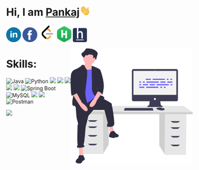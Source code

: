 <h1>Hi, I am <a href="https://pankajsingh.me">Pankaj</a><img src="https://raw.githubusercontent.com/ABSphreak/ABSphreak/master/gifs/Hi.gif" width="30px"></h1>


<a href="https://www.linkedin.com/in/pankaj846"><img src="https://github.com/pankaj846/portfolio/blob/master/assets/images/linkedin.svg" width="40" /></a>
<a href="https://www.facebook.com/pankaj846"><img src="https://github.com/pankaj846/portfolio/blob/master/assets/images/facebook.svg" width="40" /></a>
<a href="https://www.leetcode.com/pankaj846"><img src="https://github.com/pankaj846/pankaj846/blob/master/LeetCode_logo_black.png" width="45" /></a>
<a href="https://www.hackerrank.com/pankaj846"><img src="https://github.com/pankaj846/pankaj846/blob/master/hackerrank_circle.svg" width="39" /></a>
<a href="https://www.hackerearth.com/@pankaj98111"><img src="https://github.com/pankaj846/pankaj846/blob/master/HackerEarth.png" width="38" marin-top="70" /></a>

 
<img align='right' src="https://github.com/pankaj846/pankaj846/blob/master/comp.svg" width="330"/>

<h1>Skills: </h1> 

<img alt="Java" src="https://img.shields.io/badge/java-%23ED8B00.svg?&style=for-the-badge&logo=java&logoColor=white"/>    <img alt="Python" src="https://img.shields.io/badge/python-3670A0?style=for-the-badge&logo=python&logoColor=ffdd54"/>  <img src="https://img.shields.io/badge/javascript%20-%23323330.svg?&style=for-the-badge&logo=javascript&logoColor=%23F7DF1E">    <img src="https://img.shields.io/badge/html5%20-%23E34F26.svg?&style=for-the-badge&logo=html5&logoColor=white">   <img src="https://img.shields.io/badge/css3%20-%231572B6.svg?&style=for-the-badge&logo=css3&logoColor=white">   <img src="https://img.shields.io/badge/react%20-%2320232a.svg?&style=for-the-badge&logo=react&logoColor=%2361DAFB">   <img src="https://img.shields.io/badge/bootstrap%20-%23563D7C.svg?&style=for-the-badge&logo=bootstrap&logoColor=white"> <img alt="Spring Boot" src="https://img.shields.io/badge/spring-%236DB33F.svg?style=for-the-badge&logo=spring&logoColor=white"/>   <img alt="MySQL" src ="https://img.shields.io/badge/mysql-%2300f.svg?style=for-the-badge&logo=mysql&logoColor=white"/>  <img src="https://img.shields.io/badge/git%20-%23F05033.svg?&style=for-the-badge&logo=git&logoColor=white"/>   <img src="http://img.shields.io/badge/-VS%20Code-000000?style=for-the-badge&logo=Visual-studio-code&logoColor=blue"> <img alt="Postman" src="https://img.shields.io/badge/Postman-FF6C37?style=for-the-badge&logo=postman&logoColor=white"/>

<img src="https://github-readme-stats.vercel.app/api?username=pankaj846&show_icons=true&hide=contribs,prs&cache_seconds=86400&theme=algolia">
